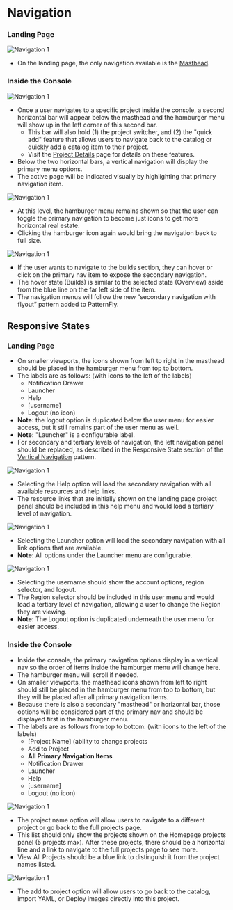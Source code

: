 # Navigation

### Landing Page
![Navigation 1](img/NAVIGATION-5.png)  

- On the landing page, the only navigation available is the [Masthead](http://openshift.github.io/openshift-origin-design/web-console/4-patterns/masthead).

### Inside the Console
![Navigation 1](img/NAVIGATION-3.png)
- Once a user navigates to a specific project inside the console, a second horizontal bar will appear below the masthead and the hamburger menu will show up in the left corner of this second bar.
	- This bar will also hold (1) the project switcher, and (2) the "quick add" feature that allows users to navigate back to the catalog or quickly add a catalog item to their project.
	- Visit the [Project Details](http://openshift.github.io/openshift-origin-design/web-console/3-project-details/overview) page for details on these features.
- Below the two horizontal bars, a vertical navigation will display the primary menu options.
- The active page will be indicated visually by highlighting that primary navigation item.

![Navigation 1](img/NAVIGATION-4.png)

- At this level, the hamburger menu remains shown so that the user can toggle the primary navigation to become just icons to get more horizontal real estate.
- Clicking the hamburger icon again would bring the navigation back to full size.

![Navigation 1](img/NAVIGATION-3B.png)

- If the user wants to navigate to the builds section, they can hover or click on the primary nav item to expose the secondary navigation.
- The hover state (Builds) is similar to the selected state (Overview) aside from the blue line on the far left side of the item.
- The navigation menus will follow the new “secondary navigation with flyout” pattern  added to PatternFly.

## Responsive States

### Landing Page
- On smaller viewports, the icons shown from left to right in the masthead should be placed in the hamburger menu from top to bottom.
- The labels are as follows: (with icons to the left of the labels)
	- Notification Drawer
	- Launcher
	- Help
	- [username]
	- Logout (no icon)
- **Note:** the logout option is duplicated below the user menu for easier access, but it still remains part of the user menu as well.
- **Note:** "Launcher" is a configurable label.
- For secondary and tertiary levels of navigation, the left navigation panel should be replaced, as described in the Responsive State section of the [Vertical Navigation](http://www.patternfly.org/pattern-library/navigation/vertical-navigation/#/design) pattern.

![Navigation 1](img/NAVIGATION-6.png)

- Selecting the Help option will load the secondary navigation with all available resources and help links.
- The resource links that are initially shown on the landing page project panel should be included in this help menu and would load a tertiary level of navigation.

![Navigation 1](img/NAVIGATION-1C.png)

- Selecting the Launcher option will load the secondary navigation with all link options that are available.
- **Note:** All options under the Launcher menu are configurable.  

![Navigation 1](img/NAVIGATION-1.png)

- Selecting the username should show the account options, region selector, and logout.
- The Region selector should be included in this user menu and would load a tertiary level of navigation, allowing a user to change the Region they are viewing.
- **Note:** The Logout option is duplicated underneath the user menu for easier access.

### Inside the Console

- Inside the console, the primary navigation options display in a vertical nav so the order of items inside the hamburger menu will change here.
- The hamburger menu will scroll if needed.
- On smaller viewports, the masthead icons shown from left to right should still be placed in the hamburger menu from top to bottom, but they will be placed after all primary navigation items.
- Because there is also a secondary "masthead" or horizontal bar, those options will be considered part of the primary nav and should be displayed first in the hamburger menu.
- The labels are as follows from top to bottom: (with icons to the left of the labels)
	- [Project Name] (ability to change projects
	- Add to Project
	- **All Primary Navigation Items**
	- Notification Drawer
	- Launcher
	- Help
	- [username]
	- Logout (no icon)

![Navigation 1](img/NAVIGATION-7.png)
- The project name option will allow users to navigate to a different project or go back to the full projects page.
- This list should only show the projects shown on the Homepage projects panel (5 projects max). After these projects, there should be a horizontal line and a link to navigate to the full projects page to see more.
- View All Projects should be a blue link to distinguish it from the project names listed.

![Navigation 1](img/NAVIGATION-2C.png)
- The add to project option will allow users to go back to the catalog, import YAML, or Deploy images directly into this project.
